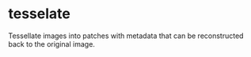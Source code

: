 # tesselate
Tessellate images into patches with metadata that can be reconstructed back to the original image.
